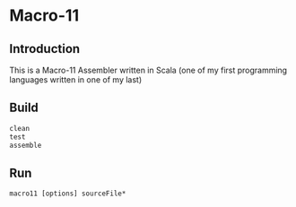 # Macro-11

## Introduction

This is a Macro-11 Assembler written in Scala (one of my first programming languages written in one of my last)

## Build

```sbt
clean
test
assemble
```

## Run

```commandline
macro11 [options] sourceFile*
```
